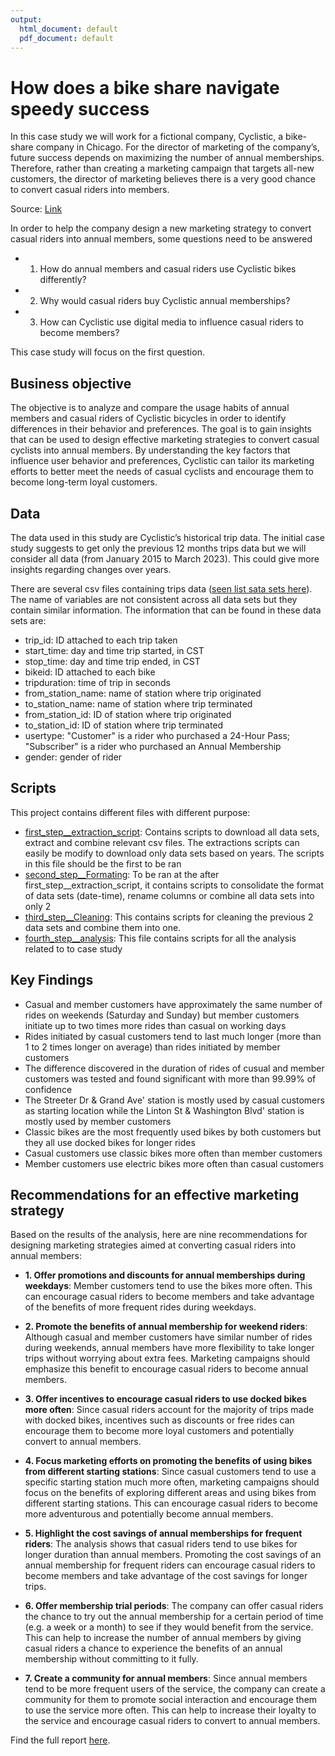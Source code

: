 ```yaml
---
output:
  html_document: default
  pdf_document: default
---
```

# How does a bike share navigate speedy success
In this case study we will work for a fictional company, Cyclistic, a bike-share company in Chicago. For the director of marketing of the company’s, future success depends on maximizing the number of annual memberships. Therefore, rather than creating a marketing campaign that targets all-new customers, the director of marketing believes there is a very good chance to convert casual riders into members. 

Source: [Link](https://d3c33hcgiwev3.cloudfront.net/aacF81H_TsWnBfNR_x7FIg_36299b28fa0c4a5aba836111daad12f1_DAC8-Case-Study-1.pdf?Expires=1681084800&Signature=WgKO~-LpPUMKTGb95H3tFbjTpbRvtu1nqBpjLACnTFrK6jBlggPYFa4lDd6jERYrYmrs7kP~4W~AJU4a3TgXhrp8XFq2c5L5gXwSIcBZNrDDKEeT1ZPXQzSUUGbFtvzy5iz-TyEvMJ-2ETjsA-oDex859GY-Ztjr8EitozVmK2w_&Key-Pair-Id=APKAJLTNE6QMUY6HBC5A)

In order to help the company design a new marketing strategy to convert casual riders into annual members, some questions need to be answered

* 1. How do annual members and casual riders use Cyclistic bikes differently?
* 2. Why would casual riders buy Cyclistic annual memberships?
* 3. How can Cyclistic use digital media to influence casual riders to become members?

This case study will focus on the first question.

## Business objective
The objective is to analyze and compare the usage habits of annual members and casual riders of Cyclistic bicycles in order to identify differences in their behavior and preferences. The goal is to gain insights that can be used to design effective marketing strategies to convert casual cyclists into annual members. By understanding the key factors that influence user behavior and preferences, Cyclistic can tailor its marketing efforts to better meet the needs of casual cyclists and encourage them to become long-term loyal customers.

## Data
The data used in this study are Cyclistic’s historical trip data. The initial case study suggests to get only the previous 12 months trips data but we will consider all data (from January 2015 to March 2023). This could give more insights regarding changes over years.

There are several csv files containing trips data ([seen list sata sets here](https://divvy-tripdata.s3.amazonaws.com/index.html)). The name of variables are not consistent across all data sets but they contain similar information. The information that can be found in these data sets are:

* trip_id: ID attached to each trip taken
* start_time: day and time trip started, in CST
* stop_time: day and time trip ended, in CST
* bikeid: ID attached to each bike
* tripduration: time of trip in seconds 
* from_station_name: name of station where trip originated
* to_station_name: name of station where trip terminated 
* from_station_id: ID of station where trip originated
* to_station_id: ID of station where trip terminated
* usertype: "Customer" is a rider who purchased a 24-Hour Pass; "Subscriber" is a rider who purchased an Annual Membership
* gender: gender of rider 

## Scripts
This project contains different files with different purpose:

* [first_step__extraction_script](https://github.com/bationoA/How_does_a_bike_share_navigate_speedy_success/blob/main/first_step__extraction_script.Rmd): Contains scripts to download all data sets, extract and combine relevant csv files. The extractions scripts can easily be modify to download only data sets based on years. The scripts in this file should be the first to be ran
* [second_step__Formating](https://github.com/bationoA/How_does_a_bike_share_navigate_speedy_success/blob/main/second_step__Formating.Rmd): To be ran at the after first_step__extraction_script, it contains scripts to consolidate the format of data sets (date-time), rename columns or combine all data sets into only 2
* [third_step__Cleaning](https://github.com/bationoA/How_does_a_bike_share_navigate_speedy_success/blob/main/third_step__Cleaning.Rmd): This contains scripts for cleaning the previous 2 data sets and combine them into one. 
* [fourth_step__analysis](https://github.com/bationoA/How_does_a_bike_share_navigate_speedy_success/blob/main/fourth_step__analysis.Rmd): This file contains scripts for all the analysis related to to case study


## Key Findings
  
* Casual and member customers have approximately the same number of rides on weekends (Saturday and Sunday) but member customers initiate up to two times more rides than casual on working days
* Rides initiated by casual customers tend to last much longer (more than 1 to 2 times longer on average) than rides initiated by member customers
* The difference discovered in the duration of rides of cusual and member customers was tested and found significant with more than 99.99% of confidence
* The Streeter Dr & Grand Ave' station is mostly used by casual customers as starting location while the Linton St & Washington Blvd' station is mostly used by member customers
* Classic bikes are the most frequently used bikes by both customers but they all use docked bikes for longer rides
* Casual customers use classic bikes more often than member customers 
* Member customers use electric bikes more often than casual customers
    
## Recommendations for an effective marketing strategy
Based on the results of the analysis, here are nine recommendations for designing marketing strategies aimed at converting casual riders into annual members:

* __1. Offer promotions and discounts for annual memberships during weekdays__: 
Member customers tend to use the bikes more often. This can encourage casual riders to become members and take advantage of the benefits of more frequent rides during weekdays.

* __2. Promote the benefits of annual membership for weekend riders__: 
Although casual and member customers have similar number of rides during weekends, annual members have more flexibility to take longer trips without worrying about extra fees. Marketing campaigns should emphasize this benefit to encourage casual riders to become annual members.

* __3. Offer incentives to encourage casual riders to use docked bikes more often__: 
Since casual riders account for the majority of trips made with docked bikes, incentives such as discounts or free rides can encourage them to become more loyal customers and potentially convert to annual members.

* __4. Focus marketing efforts on promoting the benefits of using bikes from different starting stations__: 
Since casual customers tend to use a specific starting station much more often, marketing campaigns should focus on the benefits of exploring different areas and using bikes from different starting stations. This can encourage casual riders to become more adventurous and potentially become annual members.

* __5. Highlight the cost savings of annual memberships for frequent riders__: 
The analysis shows that casual riders tend to use bikes for longer duration than annual members. Promoting the cost savings of an annual membership for frequent riders can encourage casual riders to become members and take advantage of the cost savings for longer trips.

* __6. Offer membership trial periods__: 
The company can offer casual riders the chance to try out the annual membership for a certain period of time (e.g. a week or a month) to see if they would benefit from the service. This can help to increase the number of annual members by giving casual riders a chance to experience the benefits of an annual membership without committing to it fully.

* __7. Create a community for annual members__: 
Since annual members tend to be more frequent users of the service, the company can create a community for them to promote social interaction and encourage them to use the service more often. This can help to increase their loyalty to the service and encourage casual riders to convert to annual members.



Find the full report [here](main.Rmd).
